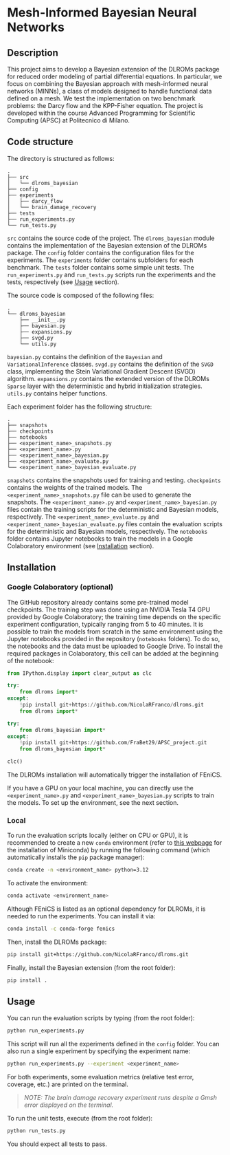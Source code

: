 # Mesh-Informed Bayesian Neural Networks

## Description

This project aims to develop a Bayesian extension of the DLROMs package for reduced order modeling of partial differential equations. In particular, we focus on combining the Bayesian approach with mesh-informed neural networks (MINNs), a class of models designed to handle functional data defined on a mesh. We test the implementation on two benchmark problems: the Darcy flow and the KPP-Fisher equation. The project is developed within the course Advanced Programming for Scientific Computing (APSC) at Politecnico di Milano.

## Code structure

The directory is structured as follows:

```
.
├── src
│   └── dlroms_bayesian
├── config
├── experiments
│   ├── darcy_flow
│   └── brain_damage_recovery
├── tests
├── run_experiments.py
└── run_tests.py
```

```src``` contains the source code of the project. The ```dlroms_bayesian``` module contains the implementation of the Bayesian extension of the DLROMs package. The ```config``` folder contains the configuration files for the experiments. The ```experiments``` folder contains subfolders for each benchmark. The ```tests``` folder contains some simple unit tests. The ```run_experiments.py```  and ```run_tests.py``` scripts run the experiments and the tests, respectively (see [Usage](#usage) section).

The source code is composed of the following files:

```
.
└── dlroms_bayesian
    ├── __init__.py
    ├── bayesian.py
    ├── expansions.py
    ├── svgd.py
    └── utils.py
```

```bayesian.py``` contains the definition of the ```Bayesian``` and ```VariationalInference``` classes. ```svgd.py``` contains the definition of the ```SVGD``` class, implementing the Stein Variational Gradient Descent (SVGD) algorithm. ```expansions.py``` contains the extended version of the DLROMs ```Sparse``` layer with the deterministic and hybrid initialization strategies. ```utils.py``` contains helper functions.

Each experiment folder has the following structure:

```
.
├── snapshots
├── checkpoints
├── notebooks
├── <experiment_name>_snapshots.py
├── <experiment_name>.py
├── <experiment_name>_bayesian.py
├── <experiment_name>_evaluate.py
└── <experiment_name>_bayesian_evaluate.py
```

```snapshots``` contains the snapshots used for training and testing. ```checkpoints``` contains the weights of the trained models. The ```<experiment_name>_snapshots.py``` file can be used to generate the snapshots. The ```<experiment_name>.py``` and ```<experiment_name>_bayesian.py``` files contain the training scripts for the deterministic and Bayesian models, respectively. The ```<experiment_name>_evaluate.py``` and ```<experiment_name>_bayesian_evaluate.py``` files contain the evaluation scripts for the deterministic and Bayesian models, respectively. The ```notebooks``` folder contains Jupyter notebooks to train the models in a Google Colaboratory environment (see [Installation](#installation) section).

## Installation <a name="installation"></a>

### Google Colaboratory (optional)

The GitHub repository already contains some pre-trained model checkpoints. The training step was done using an NVIDIA Tesla T4 GPU provided by Google Colaboratory; the training time depends on the specific experiment configuration, typically ranging from 5 to 40 minutes. It is possible to train the models from scratch in the same environment using the Jupyter notebooks provided in the repository (```notebooks``` folders). To do so, the notebooks and the data must be uploaded to Google Drive. To install the required packages in Colaboratory, this cell can be added at the beginning of the notebook:

```python
from IPython.display import clear_output as clc

try:
    from dlroms import*
except:
    !pip install git+https://github.com/NicolaRFranco/dlroms.git
    from dlroms import*

try:
    from dlroms_bayesian import*
except:
    !pip install git+https://github.com/FraBet29/APSC_project.git
    from dlroms_bayesian import*

clc()
```

The DLROMs installation will automatically trigger the installation of FEniCS. 

If you have a GPU on your local machine, you can directly use the ```<experiment_name>.py``` and ```<experiment_name>_bayesian.py``` scripts to train the models. To set up the environment, see the next section.

### Local

To run the evaluation scripts locally (either on CPU or GPU), it is recommended to create a new ```conda``` environment (refer to [this webpage](https://docs.anaconda.com/miniconda/install/) for the installation of Miniconda) by running the following command (which automatically installs the ```pip``` package manager):

```bash
conda create -n <environment_name> python=3.12
```

To activate the environment:

```bash
conda activate <environment_name>
```

Although FEniCS is listed as an optional dependency for DLROMs, it is needed to run the experiments. You can install it via:

```bash
conda install -c conda-forge fenics
```

Then, install the DLROMs package:

```bash
pip install git+https://github.com/NicolaRFranco/dlroms.git
```

Finally, install the Bayesian extension (from the root folder):

```bash
pip install .
```

## Usage <a name="usage"></a>

You can run the evaluation scripts by typing (from the root folder):

```bash
python run_experiments.py
```

This script will run all the experiments defined in the ```config``` folder. You can also run a single experiment by specifying the experiment name:

```bash
python run_experiments.py --experiment <experiment_name>
```

For both experiments, some evaluation metrics (relative test error, coverage, etc.) are printed on the terminal.

> _NOTE: The brain damage recovery experiment runs despite a Gmsh error displayed on the terminal._

To run the unit tests, execute (from the root folder):

```bash
python run_tests.py
```

You should expect all tests to pass.
